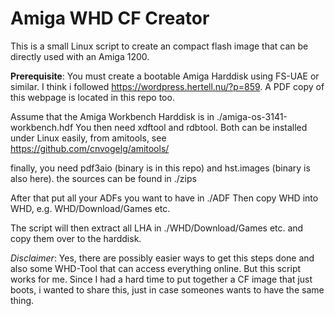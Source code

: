 # Amiga WHD CF Creator

This is a small Linux script to create an compact flash image that can be directly
used with an Amiga 1200.

**Prerequisite**: You must create a bootable Amiga Harddisk using FS-UAE or
similar. I think i followed https://wordpress.hertell.nu/?p=859. A PDF copy
of this webpage is located in this repo too.

Assume that the Amiga Workbench Harddisk is in ./amiga-os-3141-workbench.hdf
You then need xdftool and rdbtool. Both can be installed under Linux easily,
from amitools, see
https://github.com/cnvogelg/amitools/

finally, you need pdf3aio (binary is in this repo) and hst.images (binary is
also here). the sources can be found in ./zips

After that put all your ADFs you want to have in ./ADF
Then copy WHD into WHD, e.g. WHD/Download/Games etc.

The script will then extract all LHA in ./WHD/Download/Games etc.
and copy them over to the harddisk.

*Disclaimer*:
Yes, there are possibly easier ways to get this steps done and also some
WHD-Tool that can access everything online. But this script works for me.
Since I had a hard time to put together a CF image that just boots,
i wanted to share this, just in case someones wants to have the same thing.
